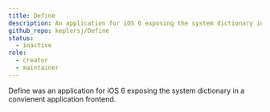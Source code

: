 ```yaml
---
title: Define
description: An application for iOS 6 exposing the system dictionary in a convienent application frontend.
github_repo: keplersj/Define
status:
  - inactive
role:
  - creator
  - maintainer
---
```


Define was an application for iOS 6 exposing the system dictionary in a convienent application frontend.
